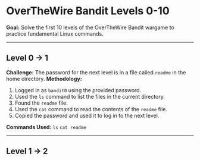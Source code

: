 # OverTheWire Bandit Levels 0-10

**Goal:** Solve the first 10 levels of the OverTheWire Bandit wargame to practice fundamental Linux commands.

---

## Level 0 -> 1

**Challenge:** The password for the next level is in a file called `readme` in the home directory.
**Methodology:**
1.  Logged in as `bandit0` using the provided password.
2.  Used the `ls` command to list the files in the current directory.
3.  Found the `readme` file.
4.  Used the `cat` command to read the contents of the `readme` file.
5.  Copied the password and used it to log in to the next level.

**Commands Used:**
`ls`
`cat readme`

---

## Level 1 -> 2
